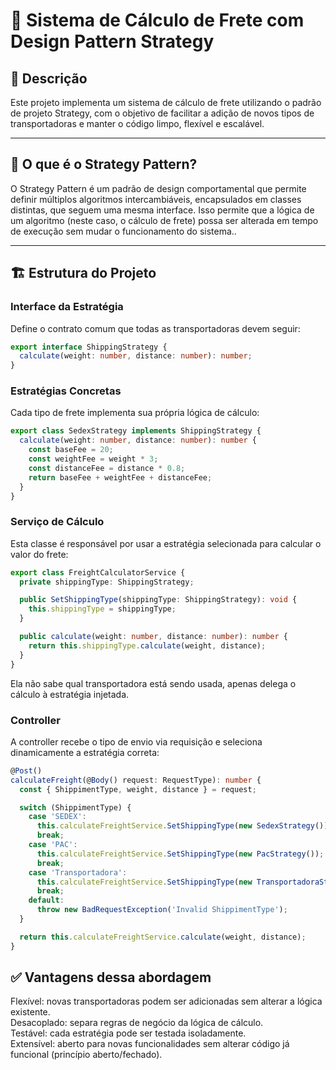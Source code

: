 # 🚚 Sistema de Cálculo de Frete com Design Pattern Strategy

## 📌 Descrição

Este projeto implementa um sistema de cálculo de frete utilizando o padrão de projeto Strategy, com o objetivo de facilitar a adição de novos tipos de transportadoras e manter o código limpo, flexível e escalável.

---

## 🧠 O que é o Strategy Pattern?
O Strategy Pattern é um padrão de design comportamental que permite definir múltiplos algoritmos intercambiáveis, encapsulados em classes distintas, que seguem uma mesma interface. Isso permite que a lógica de um algoritmo (neste caso, o cálculo de frete) possa ser alterada em tempo de execução sem mudar o funcionamento do sistema..

---

## 🏗️ Estrutura do Projeto

### Interface da Estratégia
Define o contrato comum que todas as transportadoras devem seguir:

```typescript
export interface ShippingStrategy {
  calculate(weight: number, distance: number): number;
}
```
### Estratégias Concretas
Cada tipo de frete implementa sua própria lógica de cálculo:
```typescript
export class SedexStrategy implements ShippingStrategy {
  calculate(weight: number, distance: number): number {
    const baseFee = 20;
    const weightFee = weight * 3;
    const distanceFee = distance * 0.8;
    return baseFee + weightFee + distanceFee;
  }
}
```

### Serviço de Cálculo
Esta classe é responsável por usar a estratégia selecionada para calcular o valor do frete:
```typescript
export class FreightCalculatorService {
  private shippingType: ShippingStrategy;

  public SetShippingType(shippingType: ShippingStrategy): void {
    this.shippingType = shippingType;
  }

  public calculate(weight: number, distance: number): number {
    return this.shippingType.calculate(weight, distance);
  }
}
```
Ela não sabe qual transportadora está sendo usada, apenas delega o cálculo à estratégia injetada.
<br>
### Controller
A controller recebe o tipo de envio via requisição e seleciona dinamicamente a estratégia correta:
```typescript
@Post()
calculateFreight(@Body() request: RequestType): number {
  const { ShippimentType, weight, distance } = request;

  switch (ShippimentType) {
    case 'SEDEX':
      this.calculateFreightService.SetShippingType(new SedexStrategy());
      break;
    case 'PAC':
      this.calculateFreightService.SetShippingType(new PacStrategy());
      break;
    case 'Transportadora':
      this.calculateFreightService.SetShippingType(new TransportadoraStrategy());
      break;
    default:
      throw new BadRequestException('Invalid ShippimentType');
  }

  return this.calculateFreightService.calculate(weight, distance);
}

```

## ✅ Vantagens dessa abordagem

Flexível: novas transportadoras podem ser adicionadas sem alterar a lógica existente.
<br>
Desacoplado: separa regras de negócio da lógica de cálculo.
<br>
Testável: cada estratégia pode ser testada isoladamente.
<br>
Extensível: aberto para novas funcionalidades sem alterar código já funcional (princípio aberto/fechado).









